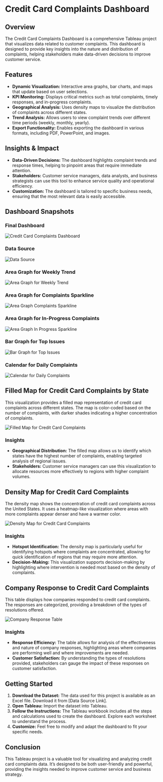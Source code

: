 # Credit Card Complaints Dashboard

## Overview
The Credit Card Complaints Dashboard is a comprehensive Tableau project that visualizes data related to customer complaints. This dashboard is designed to provide key insights into the nature and distribution of complaints, helping stakeholders make data-driven decisions to improve customer service.

## Features
- **Dynamic Visualization:** Interactive area graphs, bar charts, and maps that update based on user selections.
- **KPI Monitoring:** Displays critical metrics such as total complaints, timely responses, and in-progress complaints.
- **Geographical Analysis:** Uses density maps to visualize the distribution of complaints across different states.
- **Trend Analysis:** Allows users to view complaint trends over different time periods (weekly, monthly, yearly).
- **Export Functionality:** Enables exporting the dashboard in various formats, including PDF, PowerPoint, and images.

## Insights & Impact
- **Data-Driven Decisions:** The dashboard highlights complaint trends and response times, helping to pinpoint areas that require immediate attention.
- **Stakeholders:** Customer service managers, data analysts, and business strategists can use this tool to enhance service quality and operational efficiency.
- **Customization:** The dashboard is tailored to specific business needs, ensuring that the most relevant data is easily accessible.

## Dashboard Snapshots

### Final Dashboard
![Credit Card Complaints Dashboard](https://github.com/user-attachments/assets/0ceccde7-bc3f-4954-bf79-b0e09fc585c7)


### Data Source
![Data Source](https://github.com/user-attachments/assets/1039a1ce-9a82-49aa-a964-c94b6bc998de)


### Area Graph for Weekly Trend
![Area Graph for Weekly Trend](https://github.com/user-attachments/assets/64339f91-f5fd-4658-9ce5-50d4374a28cc)


### Area Graph for Complaints Sparkline
![Area Graph Complaints Sparkline](https://github.com/user-attachments/assets/8929df1e-d061-4142-9b72-a8bd3f0384cd)


### Area Graph for In-Progress Complaints
![Area Graph In Progress Sparkline](https://github.com/user-attachments/assets/fedae22d-8fce-4fef-8944-fac624dd123a)


### Bar Graph for Top Issues
![Bar Graph for Top Issues](https://github.com/user-attachments/assets/32b026f3-c95b-49a1-8255-74e00d1d334e)


### Calendar for Daily Complaints
![Calendar for Daily Complaints](https://github.com/user-attachments/assets/ac1acf23-9ec5-4884-b43f-94ee034110f1)

## Filled Map for Credit Card Complaints by State

This visualization provides a filled map representation of credit card complaints across different states. The map is color-coded based on the number of complaints, with darker shades indicating a higher concentration of complaints.

![Filled Map for Credit Card Complaints](https://github.com/user-attachments/assets/616eb98b-1909-4f3d-8250-65a30ed261c7)

### Insights
- **Geographical Distribution:** The filled map allows us to identify which states have the highest number of complaints, enabling targeted analysis of regional issues.
- **Stakeholders:** Customer service managers can use this visualization to allocate resources more effectively to regions with higher complaint volumes.

## Density Map for Credit Card Complaints

The density map shows the concentration of credit card complaints across the United States. It uses a heatmap-like visualization where areas with more complaints appear denser and have a warmer color.

![Density Map for Credit Card Complaints](https://github.com/user-attachments/assets/b4c0b2cf-e9f3-409e-a3ba-9c70779b2497)

### Insights
- **Hotspot Identification:** The density map is particularly useful for identifying hotspots where complaints are concentrated, allowing for quick identification of regions that may require more attention.
- **Decision-Making:** This visualization supports decision-making by highlighting where intervention is needed most based on the density of complaints.

## Company Response to Credit Card Complaints

This table displays how companies responded to credit card complaints. The responses are categorized, providing a breakdown of the types of resolutions offered.

![Company Response Table](https://github.com/user-attachments/assets/5df5841a-e8b7-402d-9d79-d3f942d23d64)

### Insights
- **Response Efficiency:** The table allows for analysis of the effectiveness and nature of company responses, highlighting areas where companies are performing well and where improvements are needed.
- **Customer Satisfaction:** By understanding the types of resolutions provided, stakeholders can gauge the impact of these responses on customer satisfaction.


## Getting Started
1. **Download the Dataset:** The data used for this project is available as an Excel file. Download it from [Data Source Link].
2. **Open Tableau:** Import the dataset into Tableau.
3. **Follow the Instructions:** The Tableau workbook includes all the steps and calculations used to create the dashboard. Explore each worksheet to understand the process.
4. **Customize:** Feel free to modify and adapt the dashboard to fit your specific needs.

## Conclusion
This Tableau project is a valuable tool for visualizing and analyzing credit card complaints data. It’s designed to be both user-friendly and powerful, providing the insights needed to improve customer service and business strategy.
